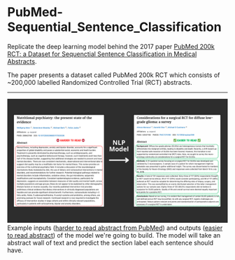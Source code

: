 # PubMed-Sequential_Sentence_Classification

Replicate the deep learning model behind the 2017 paper [PubMed 200k RCT: a Dataset for Sequenctial Sentence Classification in Medical Abstracts](https://arxiv.org/abs/1710.06071).

The paper presents a dataset called PubMed 200k RCT which consists of ~200,000 labelled Randomized Controlled Trial (RCT) abstracts.

---
![img](readme_photo.png)
Example inputs ([harder to read abstract from PubMed](https://pubmed.ncbi.nlm.nih.gov/28942748/)) and outputs ([easier to read abstract](https://pubmed.ncbi.nlm.nih.gov/32537182/)) of the model we're going to build. The model will take an abstract wall of text and predict the section label each sentence should have.
